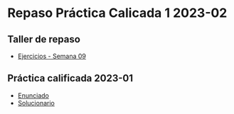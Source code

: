 # Repaso Práctica Calicada 1 2023-02

## Taller de repaso
- [Ejercicios - Semana 09]()

## Práctica calificada 2023-01
- [Enunciado](https://upcedupe-my.sharepoint.com/:b:/g/personal/pcsijmay_upc_edu_pe1/EUA6TWwBjLpNog5huOLoxt4ByyWrNO6uR8li8RjD9M5f-A?e=b0G9cV)
- [Solucionario](https://github.com/jmayta1984/si400-pc2-2302-review/blob/main/solucionario.sql)
